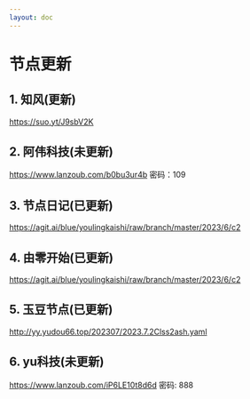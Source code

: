 ```yaml
---
layout: doc
---
```

# 节点更新

## 1. 知风(更新)

https://suo.yt/J9sbV2K

## 2. 阿伟科技(未更新)

https://www.lanzoub.com/b0bu3ur4b 密码：109

## 3. 节点日记(已更新)

https://agit.ai/blue/youlingkaishi/raw/branch/master/2023/6/c2

## 4. 由零开始(已更新)

https://agit.ai/blue/youlingkaishi/raw/branch/master/2023/6/c2

## 5. 玉豆节点(已更新)

http://yy.yudou66.top/202307/2023.7.2Clss2ash.yaml
  
## 6. yu科技(未更新)

https://www.lanzoub.com/iP6LE10t8d6d 密码: 888

